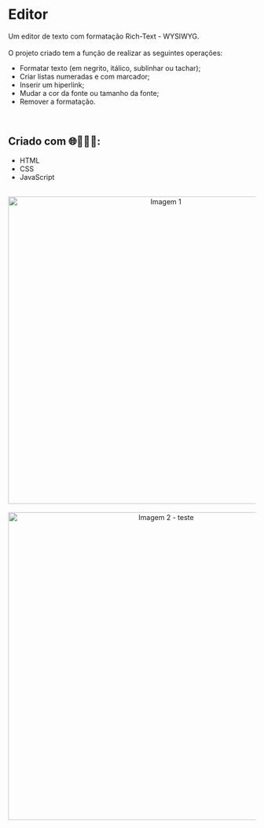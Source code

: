 # Editor
Um editor de texto com formatação Rich-Text - WYSIWYG. 
<br>
<br>
O projeto criado tem a função de realizar as seguintes operações:
- Formatar texto (em negrito, itálico, sublinhar ou tachar);
- Criar listas numeradas e com marcador;
- Inserir um hiperlink;
- Mudar a cor da fonte ou tamanho da fonte;
- Remover a formatação.
<br>

## Criado com 🌐👩🏻‍💻:
- HTML
- CSS
- JavaScript
<br>
  <div align= "center">
<img width="626" alt="Imagem 1" src="https://user-images.githubusercontent.com/89019231/152051597-79c6d3b8-1453-4e8a-ae27-89699c5c8cca.png">
  </div>
  <br>
  <div align= "center">
<img width="627" alt="Imagem 2 - teste" src="https://user-images.githubusercontent.com/89019231/152051936-e649257d-a7ab-4c13-9ae9-5f17227147fd.png">
  </div>
